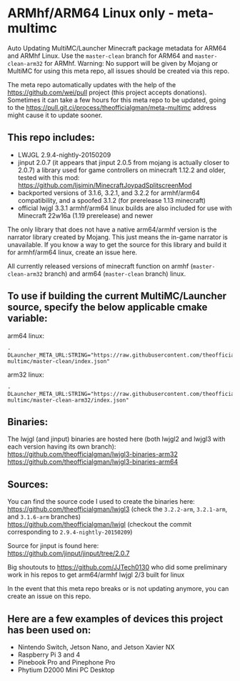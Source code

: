 # ARMhf/ARM64 Linux only - meta-multimc
Auto Updating MultiMC/Launcher Minecraft package metadata for ARM64 and ARMhf Linux. Use the `master-clean` branch for ARM64 and `master-clean-arm32` for ARMhf. Warning: No support will be given by Mojang or MultiMC for using this meta repo, all issues should be created via this repo.

The meta repo automatically updates with the help of the https://github.com/wei/pull project (this project accepts donations). Sometimes it can take a few hours for this meta repo to be updated, going to the https://pull.git.ci/process/theofficialgman/meta-multimc address might cause it to update sooner.

## This repo includes:
- LWJGL 2.9.4-nightly-20150209<br>
- jinput 2.0.7 (it appears that jinput 2.0.5 from mojang is actually closer to 2.0.7) a library used for game controllers on minecraft 1.12.2 and older, tested with this mod: https://github.com/ljsimin/MinecraftJoypadSplitscreenMod<br>
- backported versions of 3.1.6, 3.2.1, and 3.2.2 for armhf/arm64 compatibility, and a spoofed 3.1.2 (for prerelease 1.13 minecraft)<br>
- official lwjgl 3.3.1 armhf/arm64 linux builds are also included for use with Minecraft 22w16a (1.19 prerelease) and newer<br>

The only library that does not have a native arm64/armhf version is the narrator library created by Mojang. This just means the in-game narrator is unavailable. If you know a way to get the source for this library and build it for armhf/arm64 linux, create an issue here.

All currently released versions of minecraft function on armhf (`master-clean-arm32` branch) and arm64 (`master-clean` branch) linux.

## To use if building the current MultiMC/Launcher source, specify the below applicable cmake variable:<br>
arm64 linux:
```
-DLauncher_META_URL:STRING="https://raw.githubusercontent.com/theofficialgman/meta-multimc/master-clean/index.json" 
```
arm32 linux:
```
-DLauncher_META_URL:STRING="https://raw.githubusercontent.com/theofficialgman/meta-multimc/master-clean-arm32/index.json"
```
## Binaries:

The lwjgl (and jinput) binaries are hosted here (both lwjgl2 and lwjgl3 with each version having its own branch):<br>
https://github.com/theofficialgman/lwjgl3-binaries-arm32<br>
https://github.com/theofficialgman/lwjgl3-binaries-arm64<br>

## Sources:

You can find the source code I used to create the binaries here:<br>
https://github.com/theofficialgman/lwjgl3 (check the `3.2.2-arm`, `3.2.1-arm`, and `3.1.6-arm` branches)<br>
https://github.com/theofficialgman/lwjgl (checkout the commit corresponding to `2.9.4-nightly-20150209`)

Source for jinput is found here:<br>
https://github.com/jinput/jinput/tree/2.0.7

Big shoutouts to https://github.com/JJTech0130 who did some preliminary work in his repos to get arm64/armhf lwjgl 2/3 built for linux

In the event that this meta repo breaks or is not updating anymore, you can create an issue on this repo.

## Here are a few examples of devices this project has been used on:<br>
- Nintendo Switch, Jetson Nano, and Jetson Xavier NX<br>
- Raspberry Pi 3 and 4<br>
- Pinebook Pro and Pinephone Pro<br>
- Phytium D2000 Mini PC Desktop<br>
